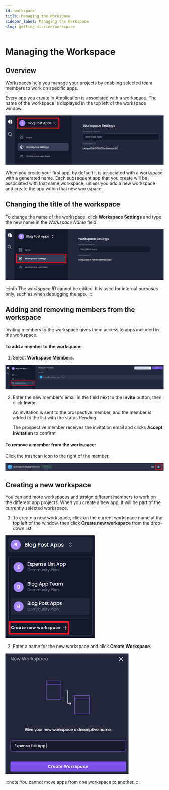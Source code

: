 ```yaml
---
id: workspace
title: Managing the Workspace
sidebar_label: Managing the Workspace
slug: getting-started/workspace
---
```


# Managing the Workspace 

## Overview

Workspaces help you manage your projects by enabling  selected team members to work on specific apps.

Every app you create in Amplication is associated with a workspace.
The name of the workspace is displayed in the top left of the workspace window. 

![](./assets/workspace1.png)


When you create your first app, by default it is associated with a workspace with a generated name.
Each subsequent app that you create will be associated with that same workspace, unless you add a new workspace and create the app within that new workspace. 

## Changing the title of the workspace
To change the name of the workspace, click **Workspace Settings** and type the new name in the _Workspace Name_ field. 

![](./assets/workspace2.png)

:::info
The _workspace ID_  cannot be edited. It is used for internal purposes only, such as when debugging the app. 
:::


## Adding and removing members from the workspace
Inviting members to the workspace gives them access to apps included in the workspace. 

#### To add a member to the workspace:

1. Select **Workspace Members**.

![](./assets/workspace3.png)

2. Enter the new member's email in the field next to the **Invite** button, then click **Invite**. 

    An invitation is sent to the prospective member, and the member is added to the list with the status _Pending_.

    The prospective member receives the invitation email and clicks **Accept Invitation** to confirm. 


#### To remove a member from the workspace:

Click the trashcan icon to the right of the member. 

![](./assets/workspace6.png)




## Creating a new workspace 
You can add more workspaces and assign different members to work on the different app projects.
When you create a new app, it will be part of the currently selected workspace. 

1. To create a new workspace, click on the current workspace name at the top left of the window, then click **Create new workspace** from the drop-down list.
 
![](./assets/workspace4.png)

2. Enter a name for the new workspace and click **Create Workspace**.


![](./assets/workspace5.png)

:::note
You cannot move apps from one workspace to another.
::: 